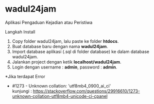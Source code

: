 # wadul24jam
Aplikasi Pengaduan Kejadian atau Peristiwa

Langkah Install
1.	Copy folder wadul24jam, lalu paste ke folder <strong>htdocs</strong>.
2.	Buat database baru dengan nama <strong>wadul24jam</strong>.
3.	Import database aplikasi (.sql di folder database) ke dalam database wadul24jam.
4.	Jalankan project dengan ketik <strong>localhost/wadul24jam</strong>.
5.	Login dengan username : <strong>admin</strong>, password : <strong>admin</strong>.

*Jika terdapat Error
- #1273 - Unknown collation: 'utf8mb4_0900_ai_ci' <br>
kunjungi : https://stackoverflow.com/questions/29916610/1273-unknown-collation-utf8mb4-unicode-ci-cpanel
